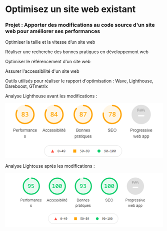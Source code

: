 # Optimisez un site web existant #

### Projet : Apporter des modifications au code source d'un site web pour améliorer ses performances ###

Optimiser la taille et la vitesse d’un site web

Réaliser une recherche des bonnes pratiques en développement web

Optimiser le référencement d'un site web

Assurer l'accessibilité d'un site web

Outils utilisés pour réaliser le rapport d'optimisation : Wave, Lighthouse, Dareboost, GTmetrix 

Analyse Lighthouse avant les modifications : 

![Lightouse Avant](./img/LighthouseGlobalAvant.png)

Analyse Lightouse après les modifications : 

![Lightouse Apres](./img/LighthouseGlobalApres.png)
